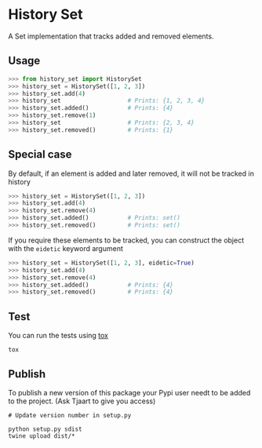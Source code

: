 # History Set #

A Set implementation that tracks added and removed elements.

## Usage ##

~~~python
>>> from history_set import HistorySet
>>> history_set = HistorySet([1, 2, 3])
>>> history_set.add(4)
>>> history_set                   # Prints: {1, 2, 3, 4}
>>> history_set.added()           # Prints: {4}
>>> history_set.remove(1)
>>> history_set                   # Prints: {2, 3, 4}
>>> history_set.removed()         # Prints: {1}
~~~

## Special case ##

By default, if an element is added and later removed, it will not be tracked in history

~~~python
>>> history_set = HistorySet([1, 2, 3])
>>> history_set.add(4)
>>> history_set.remove(4)
>>> history_set.added()           # Prints: set()
>>> history_set.removed()         # Prints: set()
~~~

If you require these elements to be tracked, you can construct the object with the `eidetic` keyword argument

~~~python
>>> history_set = HistorySet([1, 2, 3], eidetic=True)
>>> history_set.add(4)
>>> history_set.remove(4)
>>> history_set.added()           # Prints: {4}
>>> history_set.removed()         # Prints: {4}
~~~

## Test ##

You can run the tests using [tox](https://tox.readthedocs.io/en/latest/)

~~~shell
tox
~~~

## Publish ##

To publish a new version of this package your Pypi user needt to be added to the project. (Ask Tjaart to give you access)

~~~shell
# Update version number in setup.py

python setup.py sdist
twine upload dist/*
~~~
